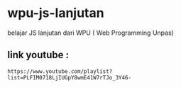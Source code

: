 # wpu-js-lanjutan
belajar JS lanjutan dari WPU ( Web Programming Unpas)

## link youtube : 
    https://www.youtube.com/playlist?list=PLFIM0718LjIUGpY8wmE41W7rTJo_3Y46-
